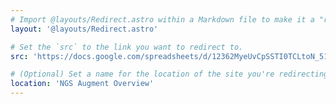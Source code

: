 ```yaml
---
# Import @layouts/Redirect.astro within a Markdown file to make it a "redirect file"
layout: '@layouts/Redirect.astro'

# Set the `src` to the link you want to redirect to.
src: 'https://docs.google.com/spreadsheets/d/12362MyeUvCpSSTI0TCLtoN_51z0L_Mse7dOLwUcVkm4/edit?usp=sharing'

# (Optional) Set a name for the location of the site you're redirecting to.
location: 'NGS Augment Overview'
---
```

